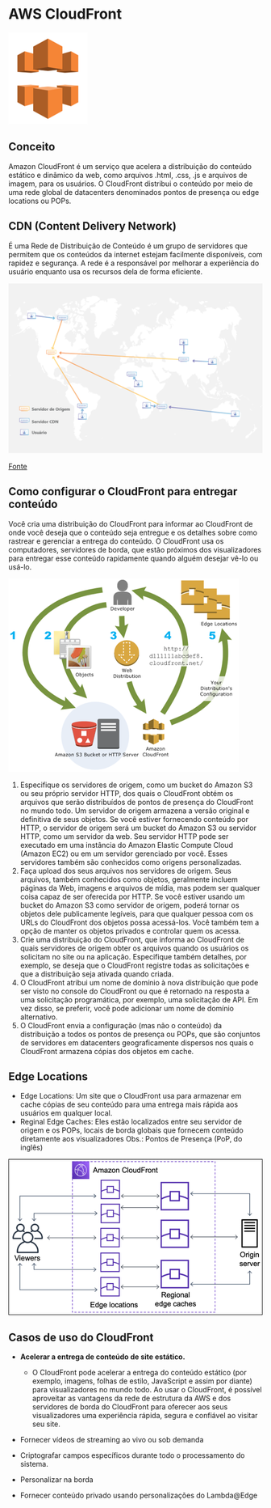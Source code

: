 # AWS CloudFront
![image](Images/logo.png)
## Conceito
Amazon CloudFront é um serviço que acelera a distribuição do conteúdo estático e dinâmico da web, como arquivos .html, .css, .js e arquivos de imagem, para os usuários.
O CloudFront distribui o conteúdo por meio de uma rede global de datacenters denominados pontos de presença ou edge locations ou POPs. 

## CDN (Content Delivery Network) 
É uma Rede de Distribuição de Conteúdo é um grupo de servidores que permitem que os conteúdos da internet estejam facilmente disponíveis, com rapidez e segurança. A rede é a responsável por melhorar a experiência do usuário enquanto usa os recursos dela de forma eficiente.

![image](Images/cdn.png)

[Fonte](https://www.hostinger.com.br/tutoriais/o-que-e-cdn?ppc_campaign=google_search_generic_hosting_all&bidkw=defaultkeyword&lo=1001773&gclid=CjwKCAiAv9ucBhBXEiwA6N8nYBDFYyxrl9sINhjClyO0GxOgwo0vtcWsaK9KIb7yH7E5h7x3uNbl7BoChVoQAvD_BwE)

## Como configurar o CloudFront para entregar conteúdo
Você cria uma distribuição do CloudFront para informar ao CloudFront de onde você deseja que o conteúdo seja entregue e os detalhes sobre como rastrear e gerenciar a entrega do conteúdo. O CloudFront usa os computadores, servidores de borda, que estão próximos dos visualizadores para entregar esse conteúdo rapidamente quando alguém desejar vê-lo ou usá-lo.

![image](Images/ConfigCloudFront.png)
 
1. Especifique os servidores de origem, como um bucket do Amazon S3 ou seu próprio servidor HTTP, dos quais o CloudFront obtém os arquivos que serão distribuídos de pontos de presença do CloudFront no mundo todo. Um servidor de origem armazena a versão original e definitiva de seus objetos. Se você estiver fornecendo conteúdo por HTTP, o servidor de origem será um bucket do Amazon S3 ou servidor HTTP, como um servidor da web. Seu servidor HTTP pode ser executado em uma instância do Amazon Elastic Compute Cloud (Amazon EC2) ou em um servidor gerenciado por você. Esses servidores também são conhecidos como origens personalizadas.
2. Faça upload dos seus arquivos nos servidores de origem. Seus arquivos, também conhecidos como objetos, geralmente incluem páginas da Web, imagens e arquivos de mídia, mas podem ser qualquer coisa capaz de ser oferecida por HTTP. Se você estiver usando um bucket do Amazon S3 como servidor de origem, poderá tornar os objetos dele publicamente legíveis, para que qualquer pessoa com os URLs do CloudFront dos objetos possa acessá-los. Você também tem a opção de manter os objetos privados e controlar quem os acessa. 
3. Crie uma distribuição do CloudFront, que informa ao CloudFront de quais servidores de origem obter os arquivos quando os usuários os solicitam no site ou na aplicação. Especifique também detalhes, por exemplo, se deseja que o CloudFront registre todas as solicitações e que a distribuição seja ativada quando criada.
4. O CloudFront atribui um nome de domínio à nova distribuição que pode ser visto no console do CloudFront ou que é retornado na resposta a uma solicitação programática, por exemplo, uma solicitação de API. Em vez disso, se preferir, você pode adicionar um nome de domínio alternativo.
5. O CloudFront envia a configuração (mas não o conteúdo) da distribuição a todos os pontos de presença ou POPs, que são conjuntos de servidores em datacenters geograficamente dispersos nos quais o CloudFront armazena cópias dos objetos em cache.

## Edge Locations
- Edge Locations: Um site que o CloudFront usa para armazenar em cache cópias de seu conteúdo para uma entrega mais rápida aos usuários em qualquer local.
- Reginal Edge Caches:  Eles estão localizados entre seu servidor de origem e os POPs, locais de borda globais que fornecem conteúdo diretamente aos visualizadores
Obs.: Pontos de Presença (PoP, do inglês)

![image](Images/edgeLocations.png)

## Casos de uso do CloudFront
- **Acelerar a entrega de conteúdo de site estático.**
  - O CloudFront pode acelerar a entrega do conteúdo estático (por exemplo, imagens, folhas de estilo, JavaScript e assim por diante) para visualizadores no mundo todo. Ao usar o CloudFront, é possível aproveitar as vantagens da rede de estrutura da AWS e dos servidores de borda do CloudFront para oferecer aos seus visualizadores uma experiência rápida, segura e confiável ao visitar seu site.

- Fornecer vídeos de streaming ao vivo ou sob demanda
- Criptografar campos específicos durante todo o processamento do sistema.
- Personalizar na borda
- Fornecer conteúdo privado usando personalizações do Lambda@Edge





